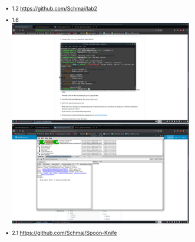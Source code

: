 - 1.2 https://github.com/Schmaj/lab2

- 1.6 ![Log](images/lab2gitlog.png) ![Gitk](images/lab2gitk.png)

- 2.1 https://github.com/Schmaj/Spoon-Knife
